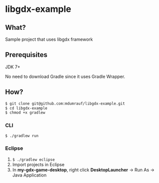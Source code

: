 # libgdx-example

## What?
Sample project that uses libgdx framework

## Prerequisites
JDK 7+

No need to download Gradle since it uses Gradle Wrapper.

## How?
```bash
$ git clone git@github.com:mdumrauf/libgdx-example.git
$ cd libgdx-example
$ chmod +x gradlew
```

### CLI
```bash
$ ./gradlew run
```

### Eclipse
1. ```$ ./gradlew eclipse```
1. Import projects in Eclipse
1. In **my-gdx-game-desktop**, right click **DesktopLauncher** -> Run As -> Java Application
